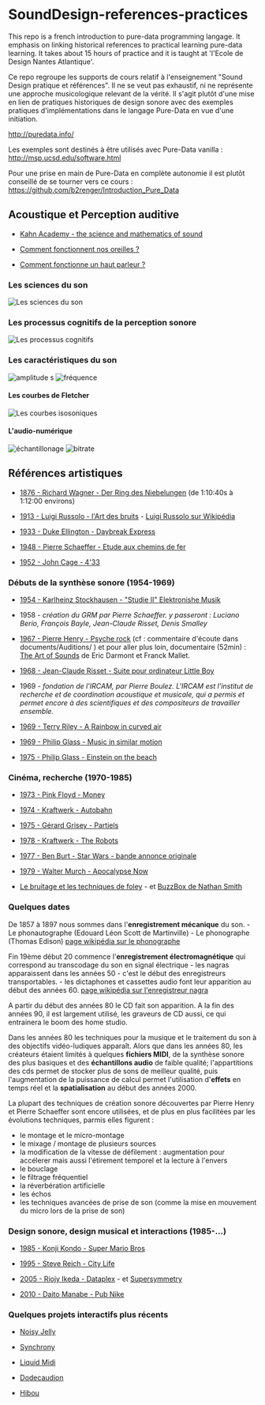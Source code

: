 # SoundDesign-references-practices
This repo is a french introduction to pure-data programming langage. It emphasis on linking historical references to practical learning pure-data learning. It takes about 15 hours of practice and it is taught at 'l'Ecole de Design Nantes Atlantique'.

Ce repo regroupe les supports de cours relatif à l'enseignement "Sound Design pratique et références". Il ne se veut pas exhaustif, ni ne représente une approche musicologique relevant de la vérité. Il s'agit plutôt d'une mise en lien de pratiques historiques de design sonore avec des exemples pratiques d'implémentations dans le langage Pure-Data en vue d'une initiation.

http://puredata.info/

Les exemples sont destinés à être utilisés avec Pure-Data vanilla : http://msp.ucsd.edu/software.html

Pour une prise en main de Pure-Data en complète autonomie il est plutôt conseillé de se tourner vers ce cours : https://github.com/b2renger/Introduction_Pure_Data

## Acoustique et Perception auditive

- [Kahn Academy - the science and mathematics of sound](https://www.khanacademy.org/math/math-for-fun-and-glory/vi-hart/singing/v/what-is-up-with-noises-the-science-and-mathematics-of-sound-frequency-and-pitch)

- [Comment fonctionnent nos oreilles ?](https://jig.space/view?jig=1o7LbAKd) 

- [Comment fonctionne un haut parleur ?](https://jig.space/view?jig=8pO80mOY)  


### Les sciences du son
![Les sciences du son](documents/Audition/A_Audition_01_Les_sciences_du_son.png)

### Les processus cognitifs de la perception sonore
![Les processus cognitifs](documents/Audition/A_Audition_03_Les_processus_cognitifs.png)

### Les caractéristiques du son

![amplitude](documents/Audition/A_Audition_04_Caractéristiques_du_son_01.png)
s
![fréquence](documents/Audition/A_Audition_05_Caractéristiques_du_son_02.png)

#### Les courbes de Fletcher
![Les courbes isosoniques](documents/Audition/A_Audition_06_Fletcher_munson.jpg)

#### L'audio-numérique
![échantillonage](documents/AudioNumérique/A_Traitement_Numérique_01_Fréquence_echantillonage.png)
![bitrate](documents/AudioNumérique/A_Traitement_Numérique_02_Resolution.png)

## Références artistiques

- [1876 - Richard Wagner - Der Ring des Niebelungen](!https://youtu.be/CUFWNKFajjA?t=1h10m40s) (de 1:10:40s à 1:12:00 environs)

- [1913 - Luigi Russolo  - l'Art des bruits](!https://www.youtube.com/watch?v=8GpN5FHO60c) - 
    [Luigi Russolo sur Wikipédia](!https://fr.wikipedia.org/wiki/Luigi_Russolo)

- [1933 - Duke Ellington - Daybreak Express](!https://www.youtube.com/watch?v=TX3UBxF6LIA)

- [1948 - Pierre Schaeffer - Etude aux chemins de fer](!https://www.youtube.com/watch?v=N9pOq8u6-bA&index=6&list=RDVHLmitA3o6g)

- [1952 - John Cage - 4'33](!https://www.youtube.com/watch?v=JTEFKFiXSx4)


### Débuts de la synthèse sonore (1954-1969)

- [1954 - Karlheinz Stockhausen - "Studie II" Elektronishe Musik](!https://www.youtube.com/watch?v=_qi4hgT_d0o)

- 1958 - *création du GRM par Pierre Schaeffer. y passeront : Luciano Berio,  François Bayle, Jean-Claude Risset, Denis Smalley*

- [1967 - Pierre Henry - Psyche rock](!https://www.youtube.com/watch?v=AOqfWj0HqNE) (cf : commentaire d'écoute dans documents/Auditions/    )
et pour aller plus loin, documentaire (52min) : [The Art of Sounds](!https://www.youtube.com/watch?v=Zsb1w-3iFa8) de Eric Darmont et Franck Mallet. 

- [1968 - Jean-Claude Risset - Suite pour ordinateur Little Boy](!https://www.youtube.com/watch?v=8C7I8jjMutk)

- 1969 - *fondation de l'IRCAM, par Pierre Boulez. L'IRCAM est l'institut de recherche et de coordination acoustique et musicale, qui a permis et permet encore à des scientifiques et des compositeurs de travailler ensemble.*

- [1969 - Terry Riley - A Rainbow in curved air](!https://www.youtube.com/watch?v=hy3W-3HPMWg)

- [1969 - Philip Glass - Music in similar motion](!https://www.youtube.com/watch?v=lfNdtEPi79M)

- [1975 - Philip Glass - Einstein on the beach](!https://www.youtube.com/watch?v=WmX_GgozpQs)



### Cinéma, recherche (1970-1985)

- [1973 - Pink Floyd - Money](!https://www.youtube.com/watch?v=-0kcet4aPpQ)

- [1974 - Kraftwerk - Autobahn](!https://www.youtube.com/watch?v=e11h73WhqK4)

- [1975 - Gérard Grisey - Partiels](!https://www.youtube.com/watch?v=jqzukP_BtW8)

- [1978 - Kraftwerk - The Robots](!https://www.youtube.com/watch?v=3HiRjblCypw)

- [1977 - Ben Burt - Star Wars - bande annonce originale](!https://www.youtube.com/watch?v=vP_1T4ilm8M)

- [1979 - Walter Murch - Apocalypse Now](!https://www.youtube.com/watch?v=e5L617dEXlE)

- [Le bruitage et les techniques de foley](!https://www.youtube.com/playlist?list=PLenSg5mxivedEDbbW1snBgaozvRgeKoTp) - et [BuzzBox de Nathan Smith](!https://www.youtube.com/watch?v=4C_lPvrfP00)


### Quelques dates

De 1857 à 1897 nous sommes dans l'**enregistrement mécanique** du son.
    - Le phonautographe (Edouard Léon Scott de Martinville)
    - Le phonographe (Thomas Edison) 
[page wikipédia sur le phonographe](!https://fr.wikipedia.org/wiki/Phonographe)

Fin 19ème début 20 commence l'**enregistrement électromagnétique** qui correspond au transcodage du son en signal électrique
    - les nagras apparaissent dans les années 50 - c'est le début des enregistreurs transportables.
    - les dictaphones et cassettes audio font leur apparition au début des années 60.
[page wikipédia sur l'enregistreur nagra](!https://fr.wikipedia.org/wiki/Nagra)

A partir du début des années 80 le CD fait son apparition. A la fin des années 90, il est largement utilisé, les graveurs de CD aussi, ce qui entrainera le boom des home studio.

Dans les années 80 les techniques pour la musique et le traitement du son à des objectifs vidéo-ludiques apparaît. Alors que dans les années 80, les créateurs étaient limités à quelques **fichiers MIDI**, de la synthèse sonore des plus basiques et des **échantillons audio** de faible qualité; l'appartitions des cds permet de stocker plus de sons de meilleur qualité, puis l'augmentation de la puissance de calcul permet l'utilisation d'**effets** en temps réel et la **spatialisation** au début des années 2000.

La plupart des techniques de création sonore découvertes par Pierre Henry et Pierre Schaeffer sont encore utilisées, et de plus en plus facilitées par les évolutions techniques, parmis elles figurent :
- le montage et le micro-montage
- le mixage / montage de plusieurs sources
- la modification de la vitesse de défilement : augmentation pour accélerer mais aussi l'étirement temporel et la lecture à l'envers
- le bouclage
- le filtrage fréquentiel
- la réverbération artificielle
- les échos
- les techniques avancées de prise de son (comme la mise en mouvement du micro lors de la prise de son)


### Design sonore, design musical et interactions (1985-...)

- [1985 - Konji Kondo - Super Mario Bros](!https://www.youtube.com/watch?v=ia8bhFoqkVE)

- [1995 - Steve Reich - City Life](!https://www.youtube.com/watch?v=BYca8EJlz0g)

- [2005 - Riojy Ikeda - Dataplex](!https://www.youtube.com/watch?v=F5hhFMSAuf4) - et [Supersymmetry](!http://www.ryojiikeda.com/project/supersymmetry/)

- [2010 - Daito Manabe - Pub Nike](!https://www.youtube.com/watch?v=uS1exujG3cY)

### Quelques projets interactifs plus récents

- [Noisy Jelly](!https://vimeo.com/38796545)

- [Synchrony](!https://vimeo.com/118888577)

- [Liquid Midi](!https://vimeo.com/130185068)	

- [Dodecaudion](!https://vimeo.com/28651568)

- [Hibou](!https://vimeo.com/67895730)

